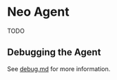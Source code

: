 # Neo Agent

TODO

## Debugging the Agent

See [debug.md](./scripts/debug.md) for more information.
